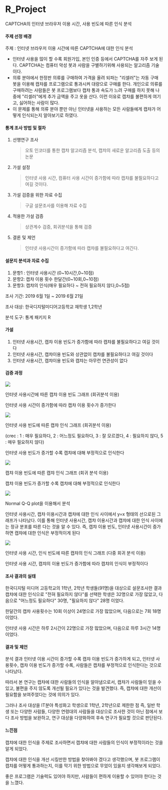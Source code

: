 # R_Project
CAPTCHA의 인터넷 브라우저 이용 시간, 사용 빈도에 따른 인식 분석

#### 주제 선정 배경

주제 : 인터넷 브라우저 이용 시간에 따른 CAPTCHA에 대한 인식 분석

+ 인터넷 사용을 많이 할 수록 회원가입, 본인 인증 등에서 CAPTCHA를 자주 보게 된다. CAPTCHA는 컴퓨터 악성 봇과 사람을 구별하기위해 사용되는 알고리즘 기술이다. 
+ 의류 분야에서 한정판 의류를 구매하여 가격을 올려 되파는 "리셀러"는 자동 구매 봇을 이용해 캡챠를 프로그램으로 통과시켜 대량으로 구매를 한다. 개인으로 의류를 구매하려는 사람들은 봇 프로그램보다 캡챠 통과 속도가 느려 구매를 하지 못해 나중에 "리셀러"에게 추가 금액을 주고 옷을 산다. 이런 이유로  캡챠를 불편하게 여기고, 싫어하는 사람이 많다. 
+ 이 문제를 통해 의류 분야 뿐만 아닌 인터넷을 사용하는 모든 사람들에게 캡챠가 어떻게 인식되는지 알아보기로 하였다.

#### 통계 조사 방법 및 절차

1. 선행연구 조사 

   > 오토 인코더를 통한 캡챠 알고리즘 분석, 캡챠의 새로운 알고리즘 도출 등의 논문

2. 가설 설정

   > 인터넷 사용 시간, 컴퓨터 사용 시간이 증가함에 따라 캡챠를 불필요하다고 여길 것이다.

3. 가설 검증을 위한 자료 수집

   > 구글 설문조사를 이용해 자료 수집

4. 적용한 가설 검증

   > 상관계수 검증, 회귀분석을 통해 검증  

5. 결론 및 제언

   > 인터넷 사용시간이 증가함에 따라 캡챠를 불필요하다고 여긴다.

#### 설문지 분석과 자료 수집

1. 문항1 : 인터넷 사용시간 (0~10시간,0~10점)
2. 문항2: 캡챠 이용 횟수 한달간(0~10회,0~10점)
3. 문항3: 캡챠의 인식(매우 필요하다 ~ 전혀 필요하지 않다,0~5점)

조사 기간: 2019 6월 1일 ~ 2019 6월 21일 

조사 대상: 한국디지털미디어고등학교 재학생 1,2학년

분석 도구: 통계 패키지 R

#### 가설 

1. 인터넷 사용시간, 캡챠 이용 빈도가 증가함에 따라 캡챠를 불필요하다고 여길 것이다
2. 인터넷 사용시간, 캡챠이용 빈도와 상관없이 캡챠를 불필요하다고 여길 것이다
3. 인터넷 사용시간, 캡챠이용 빈도와 캡챠는 아무런 연관성이 없다

#### 검증 과정

![](./img/3.jpg)

인터넷 사용시간에 따른 캡챠 이용 빈도 그래프 (회귀분석 이용)

인터넷 사용 시간이 증가함에 따라 캡챠 이용 횟수가 증가한다

![](./img/2.jpg)

인터넷 사용 빈도에 따른 캡챠 인식 그래프 (회귀분석 이용)

(crec : 1 : 매우 필요하다, 2 : 어느정도 필요하다, 3 : 잘 모르겠다, 4 : 필요하지 않다, 5 : 매우 필요하지 않다)

인터넷 사용 빈도가 증가할 수록 캡챠에 대해 부정적으로 인식한다

![](./img/1.jpg)

캡챠 이용 빈도에 따른 캡챠 인식 그래프 (회귀 분석 이용)

캡챠 이용 빈도가 증가할 수록 캡챠에 대해 부정적으로 인식한다

![](./img/5.jpg)

Normal Q-Q plot을 이용해서 분석

인터넷 사용시간, 캡챠 이용시간과 캡챠에 대한 인식 사이에서  y=x 형태의 선으로된 그래프가 나타났다. 이를 통해 인터넷 사용시간, 캡챠 이용시간과 캡챠에 대한 인식 사이에는 정규 분포를 따른 다는 것을 알 수 있다. 즉, 캡챠 이용 빈도, 인터넷 사용시간이 증가하면 캡챠에 대한 인식은 부정적이게 된다

![](./img/4.jpg)

인터넷 사용 시간, 인식 빈도에 따른 캡챠의 인식 그래프 (다중 회귀 분석 이용)

인터넷 사용 시간, 캡챠의 이용 빈도가 증가함에 따라 캡챠의 인식이 부정적이다

#### 조사 결과의 실태

한국디지털 미디어 고등학교의 1학년, 2학년 학생들(91명)을 대상으로 설문조사한 결과 캡챠에 대한 인식으로 "전혀 필요하지 않다"를 선택한 학생은 32명으로 가장 많았고, 다음으로 "어느정도 필요하다" 30명, "필요하지 않다" 28명 이었다.

한달간의 캡챠 사용횟수는 10회 이상이 24명으로 가장 많았으며, 다음으로는 7회 18명이었다.

인터넷 사용 시간은 하루 2시간이 22명으로 가장 많았으며, 다음으로 하루 3시간 14명이었다.

#### 결과 및 제언

분석 결과 인터넷 이용 시간이 증가할 수록 캡챠 이용 빈도가 증가하게 되고, 인터넷 사용횟수, 캡챠 이용 빈도가 증가할 수록, 사람들은 캡챠를 부정적으로 인식한다는 것으로 나타났다.

따라서 본 연구는 캡챠에 대한 사람들의 인식을 알아냄으로서, 캡챠가 사람들이 믿을 수 있고, 불편을 주지 않도록 개선될 필요가 있다는 것을 발견했다. 즉, 캡챠에 대한 개선이 필요함을 보여주었다는 것에 의의가 있다.

그러나 조사 대상을 IT분야 특성화고 학생으로 1학년, 2학년으로 제한한 점 즉, 일반 학생 또는 다양한 사람들, 다양한 연령대의 사람들을 대상으로 조사한 것이 아닌 점에서 보다 조사 방법을 보완하고, 연구 대상을 다양화하여 후속 연구가 필요할 것으로 판단된다.

#### 느낀점

캡챠에 대한 인식을 주제로 조사하면서 캡챠에 대한 사람들의 인식이 부정적이라는 것을 알게 되었다.

캡챠에 대한 인식을 개선 시킬만한 방법을 찾아봐야 겠다고 생각했으며, 봇 프로그램이 캡챠를 어떻게 통과하는지,  이를 막기 위한 방법으로 무었이 있을지 생각해보게 되었다.

좋은 프로그램은 기술력도 있어야 하지만, 사람들이 편하게 이용할 수 있어야 한다는 것을 느꼈다.